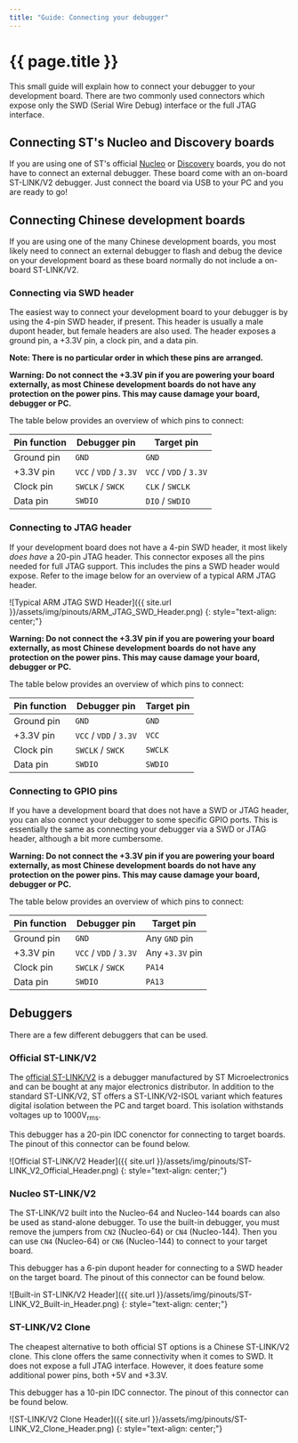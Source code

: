 ```yaml
---
title: "Guide: Connecting your debugger"
---
```


# {{ page.title }}

This small guide will explain how to connect your debugger to your development board. There are two commonly used connectors which expose only the SWD (Serial Wire Debug) interface or the full JTAG interface.

## Connecting ST's Nucleo and Discovery boards

If you are using one of ST's official [Nucleo](https://www.st.com/en/evaluation-tools/stm32-mcu-nucleo.html) or [Discovery](https://www.st.com/en/evaluation-tools/stm32-mcu-discovery-kits.html) boards, you do not have to connect an external debugger. These board come with an on-board ST-LINK/V2 debugger. Just connect the board via USB to your PC and you are ready to go!

## Connecting Chinese development boards

If you are using one of the many Chinese development boards, you most likely need to connect an external debugger to flash and debug the device on your development board as these board normally do not include a on-board ST-LINK/V2.

### Connecting via SWD header

The easiest way to connect your development board to your debugger is by using the 4-pin SWD header, if present. This header is usually a male dupont header, but female headers are also used. The header exposes a ground pin, a +3.3V pin, a clock pin, and a data pin.

**Note: There is no particular order in which these pins are arranged.**

**Warning: Do not connect the +3.3V pin if you are powering your board externally, as most Chinese development boards do not have any protection on the power pins. This may cause damage your board, debugger or PC.**

The table below provides an overview of which pins to connect:

| Pin function | Debugger pin           | Target pin             |
| ------------ | ---------------------- | ---------------------- |
| Ground pin   | `GND`                  | `GND`                  |
| +3.3V pin    | `VCC` / `VDD` / `3.3V` | `VCC` / `VDD` / `3.3V` |
| Clock pin    | `SWCLK` / `SWCK`       | `CLK` / `SWCLK`        |
| Data pin     | `SWDIO`                | `DIO` / `SWDIO`        |

### Connecting to JTAG header

If your development board does not have a 4-pin SWD header, it most likely _does have_ a 20-pin JTAG header. This connector exposes all the pins needed for full JTAG support. This includes the pins a SWD header would expose. Refer to the image below for an overview of a typical ARM JTAG header.

![Typical ARM JTAG SWD Header]({{ site.url }}/assets/img/pinouts/ARM_JTAG_SWD_Header.png)
{: style="text-align: center;"}

**Warning: Do not connect the +3.3V pin if you are powering your board externally, as most Chinese development boards do not have any protection on the power pins. This may cause damage your board, debugger or PC.**

The table below provides an overview of which pins to connect:

| Pin function | Debugger pin           | Target pin  |
| ------------ | ---------------------- | ----------- |
| Ground pin   | `GND`                  | `GND`       |
| +3.3V pin    | `VCC` / `VDD` / `3.3V` | `VCC`       |
| Clock pin    | `SWCLK` / `SWCK`       | `SWCLK`     |
| Data pin     | `SWDIO`                | `SWDIO`     |

### Connecting to GPIO pins

If you have a development board that does not have a SWD or JTAG header, you can also connect your debugger to some specific GPIO ports. This is essentially the same as connecting your debugger via a SWD or JTAG header, although a bit more cumbersome.

**Warning: Do not connect the +3.3V pin if you are powering your board externally, as most Chinese development boards do not have any protection on the power pins. This may cause damage your board, debugger or PC.**

The table below provides an overview of which pins to connect:

| Pin function | Debugger pin           | Target pin      |
| ------------ | ---------------------- | --------------- |
| Ground pin   | `GND`                  | Any `GND` pin   |
| +3.3V pin    | `VCC` / `VDD` / `3.3V` | Any `+3.3V` pin |
| Clock pin    | `SWCLK` / `SWCK`       | `PA14`          |
| Data pin     | `SWDIO`                | `PA13`          |

## Debuggers

There are a few different debuggers that can be used.

### Official ST-LINK/V2

The [official ST-LINK/V2](https://www.st.com/en/development-tools/st-link-v2.htm) is a debugger manufactured by ST Microelectronics and can be bought at any major electronics distributor. In addition to the standard ST-LINK/V2, ST offers a ST-LINK/V2-ISOL variant which features digital isolation between the PC and target board. This isolation withstands voltages up to 1000V<sub>rms</sub>.

This debugger has a 20-pin IDC conenctor for connecting to target boards. The pinout of this connector can be found below.

![Official ST-LINK/V2 Header]({{ site.url }}/assets/img/pinouts/ST-LINK_V2_Official_Header.png)
{: style="text-align: center;"}

### Nucleo ST-LINK/V2

The ST-LINK/V2 built into the Nucleo-64 and Nucleo-144 boards can also be used as stand-alone debugger. To use the built-in debugger, you must remove the jumpers from `CN2` (Nucleo-64) or `CN4` (Nucleo-144). Then you can use `CN4` (Nucleo-64) or `CN6` (Nucleo-144) to connect to your target board.

This debugger has a 6-pin dupont header for connecting to a SWD header on the target board. The pinout of this connector can be found below.

![Built-in ST-LINK/V2 Header]({{ site.url }}/assets/img/pinouts/ST-LINK_V2_Built-in_Header.png)
{: style="text-align: center;"}

### ST-LINK/V2 Clone

The cheapest alternative to both official ST options is a Chinese ST-LINK/V2 clone. This clone offers the same connectivity when it comes to SWD. It does not expose a full JTAG interface. However, it does feature some additional power pins, both +5V and +3.3V.

This debugger has a 10-pin IDC connector. The pinout of this connector can be found below.

![ST-LINK/V2 Clone Header]({{ site.url }}/assets/img/pinouts/ST-LINK_V2_Clone_Header.png)
{: style="text-align: center;"}
